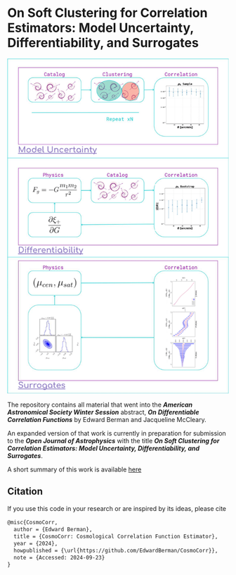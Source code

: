 # On Soft Clustering for Correlation Estimators: Model Uncertainty, Differentiability, and Surrogates

![image](assets/process.png)

The repository contains all material that went into the ***American Astronomical Society Winter Session*** abstract, ***On Differentiable Correlation Functions*** by Edward Berman and Jacqueline McCleary. 

An expanded version of that work is currently in preparation for submission to the ***Open Journal of Astrophysics*** with the title ***On Soft Clustering for Correlation Estimators: Model Uncertainty, Differentiability, and Surrogates***.

A short summary of this work is available [here](https://cosmo-corr.netlify.app/)

## Citation

If you use this code in your research or are inspired by its ideas, please cite

```
@misc{CosmoCorr,
  author = {Edward Berman},
  title = {CosmoCorr: Cosmological Correlation Function Estimator},
  year = {2024},
  howpublished = {\url{https://github.com/EdwardBerman/CosmoCorr}},
  note = {Accessed: 2024-09-23}
}
```

